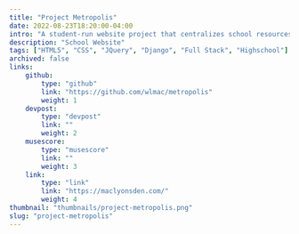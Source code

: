 ```yaml
---
title: "Project Metropolis"
date: 2022-08-23T18:20:00-04:00
intro: "A student-run website project that centralizes school resources and information for all students to access."
description: "School Website"
tags: ["HTML5", "CSS", "JQuery", "Django", "Full Stack", "Highschool"]
archived: false
links: 
    github: 
        type: "github"
        link: "https://github.com/wlmac/metropolis"
        weight: 1
    devpost:
        type: "devpost"
        link: ""
        weight: 2
    musescore:
        type: "musescore"
        link: ""
        weight: 3
    link:
        type: "link"
        link: "https://maclyonsden.com/"
        weight: 4
thumbnail: "thumbnails/project-metropolis.png"
slug: "project-metropolis"
---
```


